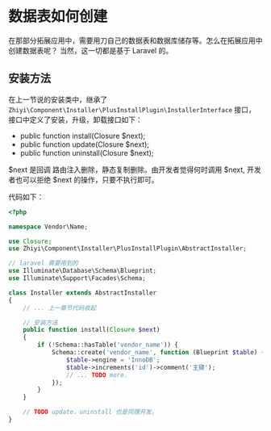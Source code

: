 # 数据表如何创建

在那部分拓展应用中，需要用刀自己的数据表和数据库储存等。怎么在拓展应用中创建数据表呢？
当然，这一切都是基于 Laravel 的。

## 安装方法

在上一节说的安装类中，继承了 `Zhiyi\Component\Installer\PlusInstallPlugin\InstallerInterface` 接口，
接口中定义了安装，升级，卸载接口如下：

- public function install(Closure $next);
- public function update(Closure $next);
- public function uninstall(Closure $next);

$next 是回调 路由注入删除，静态复制删除。由开发者觉得何时调用 $next, 开发者也可以拒绝 $next 的操作，只要不执行即可。

代码如下：
```php
<?php

namespace Vendor\Name;

use Closure;
use Zhiyi\Component\Installer\PlusInstallPlugin\AbstractInstaller;

// laravel 需要用到的
use Illuminate\Database\Schema\Blueprint;
use Illuminate\Support\Facades\Schema;

class Installer extends AbstractInstaller
{
    // ... 上一章节代码收起

    // 安装方法
    public function install(Closure $next)
    {
        if (!Schema::hasTable('vendor_name')) {
            Schema::create('vendor_name', function (Blueprint $table) {
                $table->engine = 'InnoDB';
                $table->increments('id')->comment('主键');
                // ... TODO more.
            });
        }
    }

    // TODO update，uninstall 也是同理开发。
}

```
